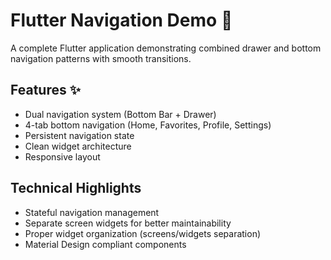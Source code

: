 # Flutter Navigation Demo 🚀

A complete Flutter application demonstrating combined drawer and bottom navigation patterns with smooth transitions.

## Features ✨
- Dual navigation system (Bottom Bar + Drawer)
- 4-tab bottom navigation (Home, Favorites, Profile, Settings)
- Persistent navigation state
- Clean widget architecture
- Responsive layout

## Technical Highlights
- Stateful navigation management
- Separate screen widgets for better maintainability
- Proper widget organization (screens/widgets separation)
- Material Design compliant components

